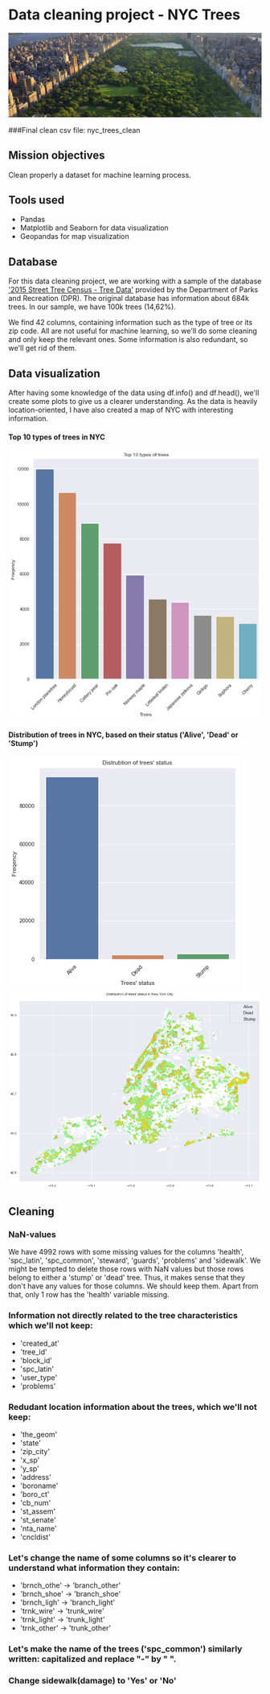 # Data cleaning project - NYC Trees
![](central-park.jpeg)

###Final clean csv file: nyc_trees_clean

## Mission objectives

Clean properly a dataset for machine learning process.

## Tools used

- Pandas
- Matplotlib and Seaborn for data visualization
- Geopandas for map visualization

## Database

For this data cleaning project, we are working with a sample of the database ['2015 Street Tree Census - Tree Data'](https://data.cityofnewyork.us/Environment/2015-Street-Tree-Census-Tree-Data/uvpi-gqnh) provided by the Department of Parks and Recreation (DPR). The original database has information about 684k trees. In our sample, we have 100k trees (14,62%).

We find 42 columns, containing information such as the type of tree or its zip code. All are not useful for machine learning, so we'll do some cleaning and only keep the relevant ones. Some information is also redundant, so we'll get rid of them.

## Data visualization
After having some knowledge of the data using df.info() and df.head(), we'll create some plots to give us a clearer understanding. As the data is heavily location-oriented, I have also created a map of NYC with interesting information.

#### Top 10 types of trees in NYC
![](nyc_trees_top10.png)

#### Distribution of trees in NYC, based on their status ('Alive', 'Dead' or 'Stump')
![](nyc_trees_bar_status.png) ![](nyc_trees_map_status.png)

## Cleaning
### NaN-values
We have 4992 rows with some missing values for the columns 'health', 'spc_latin', 'spc_common', 'steward', 'guards', 'problems' and 'sidewalk'. We might be tempted to delete those rows with NaN values but those rows belong to either a 'stump' or 'dead' tree. Thus, it makes sense that they don't have any values for those columns. We should keep them.
Apart from that, only 1 row has the 'health' variable missing.

### Information not directly related to the tree characteristics which we'll not keep:
- 'created_at'
- 'tree_id'
- 'block_id'
- 'spc_latin'
- 'user_type'
- 'problems'

### Redudant location information about the trees, which we'll not keep:
- 'the_geom'
- 'state'
- 'zip_city'
- 'x_sp'
- 'y_sp'
- 'address'
- 'boroname'
- 'boro_ct'
- 'cb_num'
- 'st_assem'
- 'st_senate'
- 'nta_name'
- 'cncldist'

### Let's change the name of some columns so it's clearer to understand what information they contain:
- 'brnch_othe' -> 'branch_other'
- 'brnch_shoe' -> 'branch_shoe'
- 'brnch_ligh' -> 'branch_light'
- 'trnk_wire' -> 'trunk_wire'
- 'trnk_light' -> 'trunk_light'
- 'trnk_other' -> 'trunk_other'

### Let's make the name of the trees ('spc_common') similarly written: capitalized and replace "-" by " ".

### Change sidewalk(damage) to 'Yes' or 'No'
